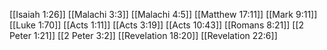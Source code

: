[[Isaiah 1:26]]
[[Malachi 3:3]]
[[Malachi 4:5]]
[[Matthew 17:11]]
[[Mark 9:11]]
[[Luke 1:70]]
[[Acts 1:11]]
[[Acts 3:19]]
[[Acts 10:43]]
[[Romans 8:21]]
[[2 Peter 1:21]]
[[2 Peter 3:2]]
[[Revelation 18:20]]
[[Revelation 22:6]]

